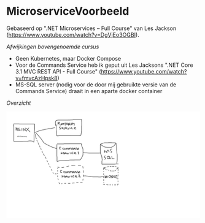 # MicroserviceVoorbeeld

Gebaseerd op ".NET Microservices – Full Course" van Les Jackson (https://www.youtube.com/watch?v=DgVjEo3OGBI).

*Afwijkingen bovengenoemde cursus*

- Geen Kubernetes, maar Docker Compose
- Voor de Commands Service heb ik geput uit Les Jacksons ".NET Core 3.1 MVC REST API - Full Course" (https://www.youtube.com/watch?v=fmvcAzHpsk8)
- MS-SQL server (nodig voor de door mij gebruikte versie van de Commands Service) draait in een aparte docker container 

*Overzicht*

![alt text](https://github.com/Joost1982/MicroserviceVoorbeeld/blob/master/overzicht.png)
